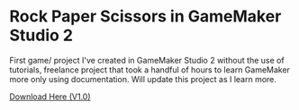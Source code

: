# Rock Paper Scissors in GameMaker Studio 2

First game/ project I've created in GameMaker Studio 2 without the use of tutorials, freelance project that took a handful of hours to learn GameMaker more only using documentation. Will update this project as I learn more.

[Download Here (V1.0)](https://www.mediafire.com/file/o69dj00n4ujbecp/RockPaperScissorsGM.zip/file)

